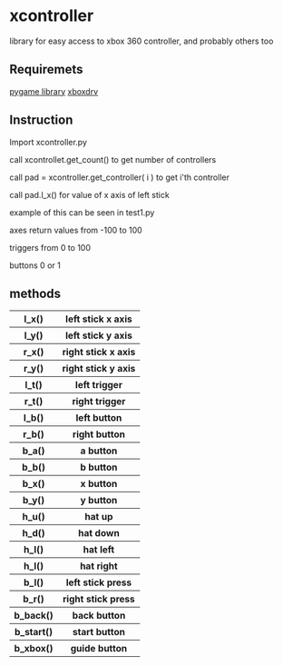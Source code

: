 xcontroller 
================================

library for easy access to xbox 360 controller, and probably others too

Requiremets
-------------------------

[pygame library](http://www.pygame.org/)
[xboxdrv](http://pingus.seul.org/~grumbel/xboxdrv/)

Instruction
-------------------------

Import xcontroller.py

call xcontrollet.get_count() to get number of controllers

call pad = xcontroller.get_controller( i ) to get i'th controller 

call pad.l_x() for value of x axis of left stick

example of this can be seen in test1.py

axes return values from -100 to 100

triggers from 0 to 100

buttons 0 or 1

methods
-------------------------

<table>
  <tr>
   <th>l_x()</th><th>left stick x axis</th>
  </tr>
  <tr>
   <th>l_y()</th><th>left stick y axis</th>
  </tr>
  <tr>
   <th>r_x()</th><th>right stick x axis</th>
  </tr>
  <tr>
   <th>r_y()</th><th>right stick y axis</th>
  </tr>
  
  <tr>
   <th>l_t()</th><th>left trigger</th>
  </tr>
  <tr>
   <th>r_t()</th><th>right trigger</th>
  </tr>
  
  <tr>
   <th>l_b()</th><th>left button</th>
  </tr>
  <tr>
   <th>r_b()</th><th>right button</th>
  </tr>
  
  <tr>
   <th>b_a()</th><th>a button</th>
  </tr>
  <tr>
   <th>b_b()</th><th>b button</th>
  </tr>
  <tr>
   <th>b_x()</th><th>x button</th>
  </tr>
  <tr>
   <th>b_y()</th><th>y button</th>
  </tr>
  
  <tr>
   <th>h_u()</th><th>hat up</th>
  </tr>
  <tr>
   <th>h_d()</th><th>hat down</th>
  </tr>
  <tr>
   <th>h_l()</th><th>hat left</th>
  </tr>
  <tr>
   <th>h_l()</th><th>hat right</th>
  </tr>
  
  <tr>
   <th>b_l()</th><th>left stick press</th>
  </tr>
  <tr>
   <th>b_r()</th><th>right stick press</th>
  </tr>
  
  <tr>
   <th>b_back()</th><th>back button</th>
  </tr>
  <tr>
   <th>b_start()</th><th>start button</th>
  </tr>
  <tr>
   <th>b_xbox()</th><th>guide button</th>
  </tr>
  
</table>


